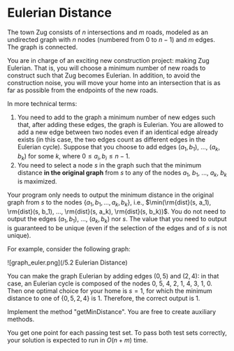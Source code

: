 # Eulerian Distance

The town Zug consists of $n$ intersections and $m$ roads, modeled as an undirected graph with $n$ nodes (numbered from $0$ to $n-1$) and $m$ edges. The graph is connected.

You are in charge of an exciting new construction project: making Zug Eulerian. That is, you will choose a minimum number of new roads to construct such that Zug becomes Eulerian. In addition, to avoid the construction noise, you will move your home into an intersection that is as far as possible from the endpoints of the new roads.

In more technical terms:
1. You need to add to the graph a minimum number of new edges such that, after adding these edges, the graph is Eulerian. You are allowed to add a new edge between two nodes even if an identical edge already exists (in this case, the two edges count as different edges in the Eulerian cycle). Suppose that you choose to add edges $(a_1, b_1)$, ..., $(a_k, b_k)$ for some $k$, where $0 \leq a_i, b_i \leq n-1$.
2. You need to select a node $s$ in the graph such that the minimum distance **in the original graph** from $s$ to any of the nodes $a_1$, $b_1$, ..., $a_k$, $b_k$ is maximized.

Your program only needs to output the minimum distance in the original graph from $s$ to the nodes $\{a_1, b_1, ..., a_k, b_k\}$, i.e., $\min(\rm{dist}(s, a_1), \rm{dist}(s, b_1), ..., \rm{dist}(s, a_k), \rm{dist}(s, b_k))$. You do not need to output the edges $(a_1, b_1)$, ..., $(a_k, b_k)$ nor $s$. The value that you need to output is guaranteed to be unique (even if the selection of the edges and of $s$ is not unique).

For example, consider the following graph:

![graph_euler.png](/5.2 Eulerian Distance)

You can make the graph Eulerian by adding edges $(0, 5)$ and $(2, 4)$: in that case, an Eulerian cycle is composed of the nodes $0$, $5$, $4$, $2$, $1$, $4$, $3$, $1$, $0$. Then one optimal choice for your home is $s=1$, for which the minimum distance to one of $\{0, 5, 2, 4\}$ is $1$. Therefore, the correct output is $1$.

Implement the method "getMinDistance". You are free to create auxiliary methods.

You get one point for each passing test set. To pass both test sets correctly, your solution is expected to run in $O(n+m)$ time.

